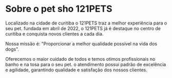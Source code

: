 <h1>Sobre o pet sho 121PETS</h1>

<p>Localizado na cidade de curitiba o 121PETS traz a melhor experiência para o seu pet. fundada em abril de 2022, o 121PETS já é destaque no centro de curitiba e conquista novos clientes a cada dia.</p>

<p>Nossa missão é: "Proporcionar a melhor qualidade possível na vida dos dogs".</p>
Oferecemos o maior cuidado de todos e temos otimos profissionais no banho e na tosa para o seu pet. o atendimento possui padrão de excelência e agilidade, garantindo qualidade e satisfação dos nossos clientes.
